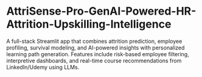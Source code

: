 # AttriSense-Pro-GenAI-Powered-HR-Attrition-Upskilling-Intelligence
A full-stack Streamlit app that combines attrition prediction, employee profiling, survival modeling, and AI-powered insights with personalized learning path generation. Features include risk-based employee filtering, interpretive dashboards, and real-time course recommendations from LinkedIn/Udemy using LLMs. 

